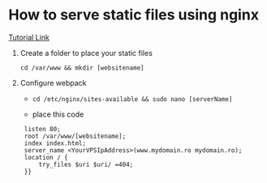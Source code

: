 # How to serve static files using nginx

[Tutorial Link](https://medium.com/@jgefroh/a-guide-to-using-nginx-for-static-websites-d96a9d034940)

1. Create a folder to place your static files

   `cd /var/www && mkdir [websitename]`

2. Configure webpack

   - `cd /etc/nginx/sites-available && sudo nano [serverName]`

   - place this code

   ```server {
    listen 80;
    root /var/www/[websitename];
    index index.html;
    server_name <YourVPSIpAddress>(www.mydomain.ro mydomain.ro);
    location / {
        try_files $uri $uri/ =404;
    }}
   ```
